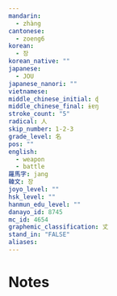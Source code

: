 ```yaml
---
mandarin:
  - zhàng
cantonese:
  - zoeng6
korean:
  - 장
korean_native: ""
japanese:
  - JOU
japanese_nanori: ""
vietnamese:
middle_chinese_initial: ɖ
middle_chinese_final: ɨɐŋ
stroke_count: "5"
radical: 人
skip_number: 1-2-3
grade_level: 名
pos: ""
english:
  - weapon
  - battle
羅馬字: jang
韓文: 장
joyo_level: ""
hsk_level: ""
hanmun_edu_level: ""
danayo_id: 8745
mc_id: 4654
graphemic_classification: 丈
stand_in: "FALSE"
aliases:
---
```


# Notes
